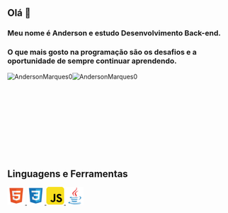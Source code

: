 ## Olá 👋

### Meu nome é Anderson e estudo Desenvolvimento Back-end.

### O que mais gosto na programação são os desafios e a oportunidade de sempre continuar aprendendo.

<div>
    <p>
        <img align="left" src="https://github-readme-stats.vercel.app/api?username=AndersonMarques0&show_icons-true&locale-en" alt="AndersonMarques0" />
    </p>
    <p>
        <img align="left" src="https://github-readme-stats.vercel.app/api/top-langs?username=AndersonMarques0&show_icons=true&locale=en&layout=compact"  alt="AndersonMarques0"/>
    </p>
    <br />
</div>

<br />
<br />
<br />
<br />
<br />
<br />
<br />
<br />
<br />
<br />

## Linguagens e Ferramentas

<p align="left">
    <a href="https://developer.mozilla.org/en-US/docs/Web/HTML" target="_blank" rel="noreferrer">
        <img src="icons/file_type_html_icon_130541.png" alt="HTML" width="40" height="40" /> 
    </a>
    <a href="https://developer.mozilla.org/en-US/docs/Web/CSS" target="_blank" rel="noreferrer">
        <img src="icons/file_type_css_icon_130661.png" alt="CSS" width="40" height="40" /> 
    </a>
    <a href="https://developer.mozilla.org/en-US/docs/Web/JavaScript" target="_blank" rel="noreferrer">
        <img src="icons/javascript_icon_130900.png" alt="JavaScript" width="40" height="40" /> 
    </a>
    <a href="https://www.java.com/pt-BR/" target="_blank" rel="noreferrer">
        <img src="icons/java_original_logo_icon_146458.png" alt="Java" width="40" height="40" /> 
    </a>
</p>
